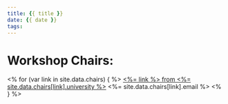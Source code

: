 ```yaml
---
title: {{ title }}
date: {{ date }}
tags:
---
```

# Workshop Chairs:
<% for (var link in site.data.chairs) { %>
  <a href="<%= site.data.chairs[link].url %>"> <%= link %> from <%= site.data.chairs[link].university %></a> <%= site.data.chairs[link].email %>
<% } %>
